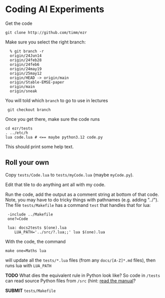 # Coding AI Experiments

Get the code

    git clone http://github.com/timm/ezr

Make sure you select the right branch:

      % git branch -r
      origin/24Jun14
      origin/24feb28
      origin/24feb6
      origin/24may19
      origin/25may12
      origin/HEAD -> origin/main
      origin/Stable-EMSE-paper
      origin/main
      origin/sneak

You will told which `branch` to go to use in lectures

     git checkout branch

Once you get there, make sure the code runs

    cd ezr/tests
    . ../etc/h
    lua code.lua # <== maybe python3.12 code.py

This should  print some help text.

## Roll your own

Copy `tests/Code.lua` to `tests/myCode.lua` (maybe `myCode.py`).

Edit that tile to do anything ant all with my code.

Run the code, add the output as a comment string at bottom of that code.
Note, you may have to do tricky things with pathnames (e.g. adding "../"). The file `tests/Makefile` 
has a command `test` that handles that for lua:

     -include ../Makefile
     one?=Code
     
     lua: docs2tests $(one).lua
     	LUA_PATH='../src/?.lua;;' lua $(one).lua

With the code, the command

    make one=Maths lua

will update all the `tests/*.lua` files (from any `docs/[A-Z]*.md` files), then
runs lua with `LUA_PATH`

**TODO** What dies the equivalent rule in Python look like? So code in `/tests` can read
source Python files from `/src` (hint: [read the manual](https://www.geeksforgeeks.org/sys-path-in-python/#)?

**SUBMIT** `tests/Makefile`



